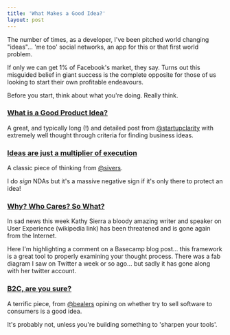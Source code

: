 ```yaml
---
title: 'What Makes a Good Idea?'
layout: post
---
```


The number of times, as a developer, I've been pitched world changing "ideas"... 'me too' social networks, an app for this or that first world problem.

If only we can get 1% of Facebook's market, they say. Turns out this misguided belief in giant success is the complete opposite for those of us looking to start their own profitable endeavours.

Before you start, think about what you're doing. Really think.


### [What is a Good Product Idea?](http://www.startupclarity.com/blog/good-product-idea/)

A great, and typically long (!) and detailed post from [@startupclarity](http://twitter.com/startupclarity) with extremely well thought through criteria for finding business ideas.


### [Ideas are just a multiplier of execution](http://sivers.org/multiply)

A classic piece of thinking from [@sivers](http://twitter.com/sivers).

I do _sign_ NDAs but it's a massive negative sign if it's only there to protect an idea!


### [Why? Who Cares? So What?](https://signalvnoise.com/posts/3392-humans-need-to-know-why#comment_77796)

In sad news this week Kathy Sierra a bloody amazing writer and speaker on User Experience (wikipedia link) has been threatened and is gone again from the Internet.

Here I'm highlighting a comment on a Basecamp blog post... this framework is a great tool to properly examining your thought process. There was a fab diagram I saw on Twitter a week or so ago... but sadly it has gone along with her twitter account.


### [B2C, are you sure?](http://bealers.com/2014/09/b2c-are-you-sure/)

A terrific piece, from [@bealers](https://twitter.com/bealers) opining on whether try to sell software to consumers is a good idea.

It's probably not, unless you're building something to 'sharpen your tools'.

